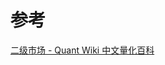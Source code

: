 


# 参考
[二级市场 - Quant Wiki 中文量化百科](https://quant-wiki.com/basic/finance/%E4%BA%8C%E7%BA%A7%E5%B8%82%E5%9C%BA_Secondary%20Market/)
